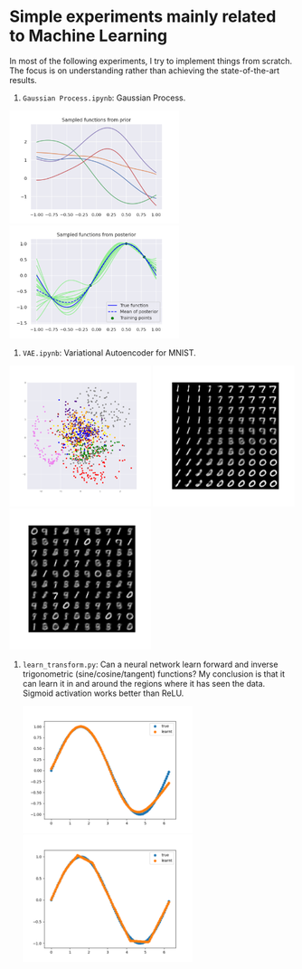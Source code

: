 # Simple experiments mainly related to Machine Learning

In most of the following experiments, I try to implement things from scratch. The focus is on understanding rather than achieving the state-of-the-art results.

1. `Gaussian Process.ipynb`: Gaussian Process.

  <p float="center">
  	<img src="figures/gp_prior.png" width="300"/>
  	<img src="figures/gp.png" width="300"/>
  </p>


1. `VAE.ipynb`: Variational Autoencoder for MNIST.
<p float="center">
	<img src="figures/VAE_latent.png" width="250"/>
	<img src="figures/VAE_latent_dec.png" width="250"/>
    <img src="figures/VAE_samples.png" width="250"/>
</p>

1. `learn_transform.py`: Can a neural network learn forward and inverse trigonometric (sine/cosine/tangent) functions? My conclusion is that it can learn it in and around the regions where it has seen the data. Sigmoid activation works better than ReLU.

   <p float="center">
       <img src="figures/sigmoid.png" width=300/>
       <img src="figures/relu.png" width=300/>
   </p>

   

   

